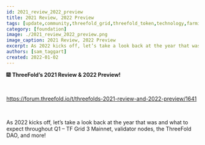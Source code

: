 ```yaml
---
id: 2021_review_2022_preview
title: 2021 Review, 2022 Preview
tags: [update,community,threefold_grid,threefold_token,technology,farming]
category: [foundation]
image: ./2021_review_2022_preview.png
image_caption: 2021 Review, 2022 Preview
excerpt: As 2022 kicks off, let’s take a look back at the year that was and what to expect throughout Q1.
authors: [sam_taggart]
created: 2022-01-02
---
```


🎆 **ThreeFold’s 2021 Review & 2022 Preview!**

<br/>

https://forum.threefold.io/t/threefolds-2021-review-and-2022-preview/1641

<br/>

As 2022 kicks off, let’s take a look back at the year that was and what to expect throughout Q1 – TF Grid 3 Mainnet, validator nodes, the ThreeFold DAO, and more!